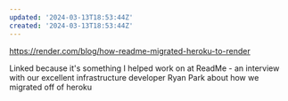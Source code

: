 ```yaml
---
updated: '2024-03-13T18:53:44Z'
created: '2024-03-13T18:53:44Z'
---
```

https://render.com/blog/how-readme-migrated-heroku-to-render

Linked because it's something I helped work on at ReadMe - an interview with our excellent infrastructure developer Ryan Park about how we migrated off of heroku